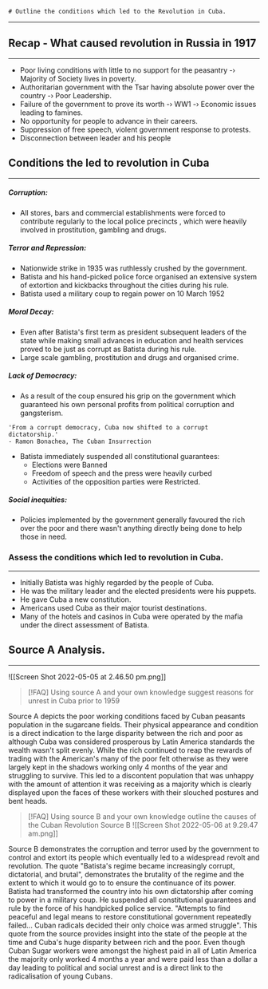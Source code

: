 	# Outline the conditions which led to the Revolution in Cuba.
---


## Recap - What caused revolution in Russia in 1917
---
- Poor living conditions with little to no support for the peasantry -› Majority of Society lives in poverty. 
- Authoritarian government with the Tsar having absolute power over the country -› Poor Leadership. 
- Failure of the government to prove its worth -› WW1 -› Economic issues leading to famines. 
- No opportunity for people to advance in their careers. 
- Suppression of free speech, violent government response to protests. 
- Disconnection between leader and his people 



## Conditions the led to revolution in Cuba
---
##### Corruption:
- All stores, bars and commercial establishments were forced to contribute regularly to the local police precincts , which were heavily involved in prostitution, gambling and drugs. 

##### Terror and Repression:
- Nationwide strike in 1935 was ruthlessly crushed by the government. 
- Batista and his hand-picked police force organised an extensive system of extortion and kickbacks throughout the cities during his rule. 
- Batista used a military coup to regain power on 10 March 1952 

##### Moral Decay:
 - Even after Batista's first term as president subsequent leaders of the state while making small advances in education and health services proved to be just as corrupt as Batista during his rule. 
 - Large scale gambling, prostitution and drugs and organised crime. 

##### Lack of Democracy:
- As a result of the coup ensured his grip on the government which guaranteed his own personal profits from political corruption and gangsterism. 
```
'From a corrupt democracy, Cuba now shifted to a corrupt dictatorship.'
- Ramon Bonachea, The Cuban Insurrection
```

- Batista immediately suspended all constitutional guarantees:
	- Elections were Banned
	- Freedom of speech and the press were heavily curbed
	- Activities of the opposition parties were Restricted. 


##### Social inequities:
- Policies implemented by the government generally favoured the rich over the poor and there wasn't anything directly being done to help those in need. 


### Assess the conditions which led to revolution in Cuba.
---
- Initially Batista was highly regarded by the people of Cuba. 
- He was the military leader and the elected presidents were his puppets. 
- He gave Cuba a new constitution. 
- Americans used Cuba as their major tourist destinations. 
- Many of the hotels and casinos in Cuba were operated by the mafia under the direct assessment of Batista. 

## Source A Analysis. 
---

![[Screen Shot 2022-05-05 at 2.46.50 pm.png]]

> [!FAQ] Using source A and your own knowledge suggest reasons for unrest in Cuba prior to 1959 

Source A depicts the poor working conditions faced by Cuban peasants population in the sugarcane fields. Their physical appearance and condition is a direct indication to the large disparity between the rich and poor as although Cuba was considered prosperous by Latin America standards the wealth wasn't split evenly. While the rich continued to reap the rewards of trading with the American's many of the poor felt otherwise as they were largely kept in the shadows working only 4 months of the year and struggling to survive. This led to a discontent population that was unhappy with the amount of attention it was receiving as a majority which is clearly displayed upon the faces of these workers with their slouched postures and bent heads. 

> [!FAQ] Using source B and your own knowledge outline the causes of the Cuban Revolution 
> Source B
> ![[Screen Shot 2022-05-06 at 9.29.47 am.png]]

Source B demonstrates the corruption and terror used by the government to control and extort its people which eventually led to a widespread revolt and revolution. The quote "Batista's regime became increasingly corrupt, dictatorial, and brutal", demonstrates the brutality of the regime and the extent to which it would go to to ensure the continuance of its power. Batista had transformed the country into his own dictatorship after coming to power in a military coup. He suspended all constitutional guarantees and rule by the force of his handpicked police service. "Attempts to find peaceful and legal means to restore constitutional government repeatedly failed... Cuban radicals decided their only choice was armed struggle". This quote from the source provides insight into the state of the people at the time and Cuba's huge disparity between rich and the poor. Even though Cuban Sugar workers were amongst the highest paid in all of Latin America the majority only worked 4 months a year and were paid less than a dollar a day leading to political and social unrest and is a direct link to the radicalisation of young Cubans. 



